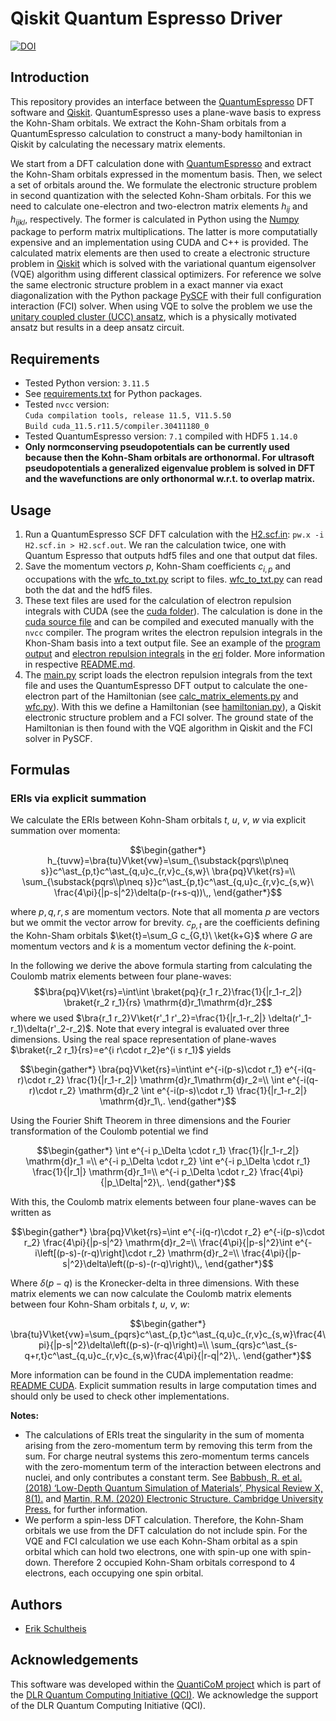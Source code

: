 # Qiskit Quantum Espresso Driver
[![DOI](https://zenodo.org/badge/742501230.svg)](https://zenodo.org/doi/10.5281/zenodo.10513424)

## Introduction
This repository provides an interface between the [QuantumEspresso](https://www.quantum-espresso.org/) DFT software and [Qiskit](https://www.ibm.com/quantum/qiskit). QuantumEspresso uses a plane-wave basis to express the Kohn-Sham orbitals. We extract the Kohn-Sham orbitals from a QuantumEspresso calculation to construct a many-body hamiltonian in Qiskit by calculating the necessary matrix elements.

We start from a DFT calculation done with [QuantumEspresso](https://www.quantum-espresso.org/) and extract the Kohn-Sham orbitals expressed in the momentum basis. Then, we select a set of orbitals around the. We formulate the electronic structure problem in second quantization with the selected Kohn-Sham orbitals. For this we need to calculate one-electron and two-electron matrix elements $h_{ij}$ and $h_{ijkl}$, respectively. The former is calculated in Python using the [Numpy](https://numpy.org/) package to perform matrix multiplications. The latter is more computatially expensive and an implementation using CUDA and C++ is provided. The calculated matrix elements are then used to create a electronic structure problem in [Qiskit](https://www.ibm.com/quantum/qiskit) which is solved with the variational quantum eigensolver (VQE) algorithm using different classical optimizers. For reference we solve the same electronic structure problem in a exact manner via exact diagonalization with the Python package [PySCF](https://pyscf.org/) with their full configuration interaction (FCI) solver. When using VQE to solve the problem we use the [unitary coupled cluster (UCC) ansatz](https://qiskit.org/ecosystem/nature/stubs/qiskit_nature.second_q.circuit.library.UCCSD.html), which is a physically motivated ansatz but results in a deep ansatz circuit.

## Requirements
- Tested Python version: `3.11.5`
- See [requirements.txt](requirements.txt) for Python packages.
- Tested `nvcc` version:  
`Cuda compilation tools, release 11.5, V11.5.50`  
`Build cuda_11.5.r11.5/compiler.30411180_0`
- Tested QuantumEspresso version: `7.1` compiled with HDF5 `1.14.0`
- **Only normconserving pseudopotentials can be currently used because then the Kohn-Sham orbitals are orthonormal. For ultrasoft pseudopotentials a generalized eigenvalue problem is solved in DFT and the wavefunctions are only orthonormal w.r.t. to overlap matrix.**

## Usage
1. Run a QuantumEspresso SCF DFT calculation with the [H2.scf.in](qe_files/H2.scf.in): `pw.x -i H2.scf.in > H2.scf.out`. We ran the calculation twice, one with Quantum Espresso that outputs hdf5 files and one that output dat files.
2. Save the momentum vectors $p$, Kohn-Sham coefficients $c_{i,p}$ and occupations with the [wfc_to_txt.py](wfc_to_txt.py) script to files. [wfc_to_txt.py](wfc_to_txt.py) can read both the dat and the hdf5 files.
3. These text files are used for the calculation of electron repulsion integrals with CUDA (see the [cuda folder](cuda_eri/)). The calculation is done in the [cuda source file](cuda_eri/eri_sym.cu) and can be compiled and executed manually with the `nvcc` compiler. The program writes the electron repulsion integrals in the Khon-Sham basis into a text output file. See an example of the [program output](eri/cuda_output.txt) and [electron repulsion integrals](eri/eri_sym_cu_0_4.txt) in the [eri](eri/) folder. More information in respective [README.md](cuda_eri/README.md).
4. The [main.py](main.py) script loads the electron repulsion integrals from the text file and uses the QuantumEspresso DFT output to calculate the one-electron part of the Hamiltonian (see [calc_matrix_elements.py](calc_matrix_elements.py) and [wfc.py](wfc.py)). With this we define a Hamiltonian (see [hamiltonian.py](hamiltonian.py)), a Qiskit electronic structure problem and a FCI solver. The ground state of the Hamiltonian is then found with the VQE algorithm in Qiskit and the FCI solver in PySCF.

## Formulas
### ERIs via explicit summation
We calculate the ERIs between Kohn-Sham orbitals $t$, $u$, $v$, $w$ via explicit summation over momenta:
```math
\begin{gather*}
h_{tuvw}=\bra{tu}V\ket{vw}=\sum_{\substack{pqrs\\p\neq s}}c^\ast_{p,t}c^\ast_{q,u}c_{r,v}c_{s,w}\ \bra{pq}V\ket{rs}=\\
\sum_{\substack{pqrs\\p\neq s}}c^\ast_{p,t}c^\ast_{q,u}c_{r,v}c_{s,w}\ \frac{4\pi}{|p-s|^2}\delta(p-(r+s-q))\,,
\end{gather*}
```
where $p,q,r,s$ are momentum vectors. Note that all momenta $p$ are vectors but we ommit the vector arrow for brevity. $c_{p,t}$ are the coefficients defining the Kohn-Sham orbitals $\ket{t}=\sum_G c_{G,t}\ \ket{k+G}$ where $G$ are momentum vectors and $k$ is a momentum vector defining the $k$-point.

In the following we derive the above formula starting from calculating the Coulomb matrix elements between four plane-waves:
$$\bra{pq}V\ket{rs}=\int\int \braket{pq}{r_1 r_2}\frac{1}{|r_1-r_2|} \braket{r_2 r_1}{rs} \mathrm{d}r_1\mathrm{d}r_2$$
where we used $\bra{r_1 r_2}V\ket{r'_1 r'_2}=\frac{1}{|r_1-r_2|} \delta(r'_1-r_1)\delta(r'_2-r_2)$. Note that every integral is evaluated over three dimensions. Using the real space representation of plane-waves $\braket{r_2 r_1}{rs}=e^{i r\cdot r_2}e^{i s r_1}$ yields
```math
\begin{gather*}
\bra{pq}V\ket{rs}=\int\int e^{-i(p-s)\cdot r_1} e^{-i(q-r)\cdot r_2} \frac{1}{|r_1-r_2|}  \mathrm{d}r_1\mathrm{d}r_2=\\
\int e^{-i(q-r)\cdot r_2} \mathrm{d}r_2 \int e^{-i(p-s)\cdot r_1} \frac{1}{|r_1-r_2|}  \mathrm{d}r_1\,.
\end{gather*}
```
Using the Fourier Shift Theorem in three dimensions and the Fourier transformation of the Coulomb potential we find
```math
\begin{gather*}
\int e^{-i p_\Delta \cdot r_1} \frac{1}{|r_1-r_2|}  \mathrm{d}r_1 =\\
e^{-i p_\Delta \cdot r_2} \int e^{-i p_\Delta \cdot r_1} \frac{1}{|r_1|}  \mathrm{d}r_1=\\
e^{-i p_\Delta \cdot r_2} \frac{4\pi}{|p_\Delta|^2}\,.
\end{gather*}
```
With this, the Coulomb matrix elements between four plane-waves can be written as
```math
\begin{gather*}
\bra{pq}V\ket{rs}=\int e^{-i(q-r)\cdot r_2}  e^{-i(p-s)\cdot r_2} \frac{4\pi}{|p-s|^2} \mathrm{d}r_2=\\
\frac{4\pi}{|p-s|^2}\int e^{-i\left[(p-s)-(r-q)\right]\cdot r_2} \mathrm{d}r_2=\\
\frac{4\pi}{|p-s|^2}\delta\left((p-s)-(r-q)\right)\,,
\end{gather*}
```
Where $\delta(p-q)$ is the Kronecker-delta in three dimensions. With these matrix elements we can now calculate the Coulomb matrix elements between four Kohn-Sham orbitals $t$, $u$, $v$, $w$:
```math
\begin{gather*}
\bra{tu}V\ket{vw}=\sum_{pqrs}c^\ast_{p,t}c^\ast_{q,u}c_{r,v}c_{s,w}\frac{4\pi}{|p-s|^2}\delta\left((p-s)-(r-q)\right)=\\
\sum_{qrs}c^\ast_{s-q+r,t}c^\ast_{q,u}c_{r,v}c_{s,w}\frac{4\pi}{|r-q|^2}\,.
\end{gather*}
```

More information can be found in the CUDA implementation readme: [README CUDA](cuda_eri/README.md). Explicit summation results in large computation times and should only be used to check other implementations.



**Notes:**
- The calculations of ERIs treat the singularity in the sum of momenta arising from the zero-momentum term by removing this term from the sum. For charge neutral systems this zero-momentum terms cancels with the zero-momentum term of the interaction between electrons and nuclei, and only contributes a constant term. See [Babbush, R. et al. (2018) ‘Low-Depth Quantum Simulation of Materials’, Physical Review X, 8(1).](https://doi.org/10.1103/PhysRevX.8.011044) and [Martin, R.M. (2020) Electronic Structure. Cambridge University Press.](https://doi.org/10.1017/9781108555586) for further information.
- We perform a spin-less DFT calculation. Therefore, the Kohn-Sham orbitals we use from the DFT calculation do not include spin. For the VQE and FCI calculation we use each Kohn-Sham orbital as a spin orbital which can hold two electrons, one with spin-up one with spin-down. Therefore 2 occupied Kohn-Sham orbitals correspond to 4 electrons, each occupying one spin orbital.

## Authors
- [Erik Schultheis](mailto:erik.schultheis@dlr.de)

## Acknowledgements
This software was developed within the [QuantiCoM project](https://qci.dlr.de/quanticom/) which is part of the [DLR Quantum Computing Initiative (QCI)](https://qci.dlr.de/). We acknowledge the support of the DLR Quantum Computing Initiative (QCI).
